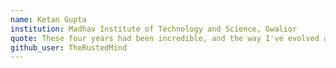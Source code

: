 ```yaml
---
name: Ketan Gupta
institution: Madhav Institute of Technology and Science, Gwalior
quote: These four years had been incredible, and the way I've evolved ain't expected at the begining.
github_user: TheRustedMind
---
```

